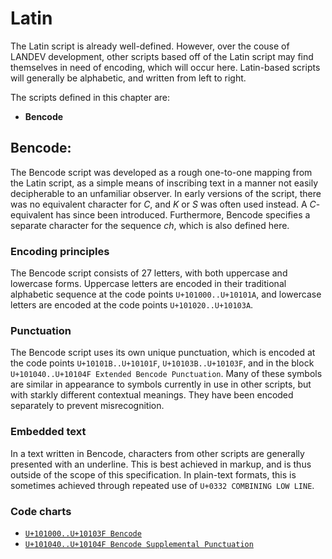 #  Latin  #

The Latin script is already well-defined.
However, over the couse of LANDEV development, other scripts based off of the Latin script may find themselves in need of encoding, which will occur here.
Latin-based scripts will generally be alphabetic, and written from left to right.

The scripts defined in this chapter are:

- **Bencode**

##  Bencode:  ##

The Bencode script was developed as a rough one-to-one mapping from the Latin script, as a simple means of inscribing text in a manner not easily decipherable to an unfamiliar observer.
In early versions of the script, there was no equivalent character for *C*, and *K* or *S* was often used instead.
A *C*-equivalent has since been introduced.
Furthermore, Bencode specifies a separate character for the sequence *ch*, which is also defined here.

###  Encoding principles  ###

The Bencode script consists of 27 letters, with both uppercase and lowercase forms.
Uppercase letters are encoded in their traditional alphabetic sequence at the code points `U+101000..U+10101A`, and lowercase letters are encoded at the code points `U+101020..U+10103A`.

###  Punctuation  ###

The Bencode script uses its own unique punctuation, which is encoded at the code points `U+10101B..U+10101F`, `U+10103B..U+10103F`, and in the block `U+101040..U+10104F Extended Bencode Punctuation`.
Many of these symbols are similar in appearance to symbols currently in use in other scripts, but with starkly different contextual meanings.
They have been encoded separately to prevent misrecognition.

###  Embedded text  ###

In a text written in Bencode, characters from other scripts are generally presented with an underline.
This is best achieved in markup, and is thus outside of the scope of this specification.
In plain-text formats, this is sometimes achieved through repeated use of `U+0332 COMBINING LOW LINE`.

###  Code charts  ###

- [`U+101000..U+10103F Bencode`](charts/101000.md)
- [`U+101040..U+10104F Bencode Supplemental Punctuation`](charts/101040.md)
